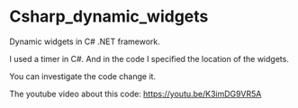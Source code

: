 # Csharp_dynamic_widgets
Dynamic widgets in C# .NET framework.

I used a timer in C#.
And in the code I specified the location of the widgets.

You can investigate the code change it.

The youtube video about this code:
https://youtu.be/K3imDG9VR5A
